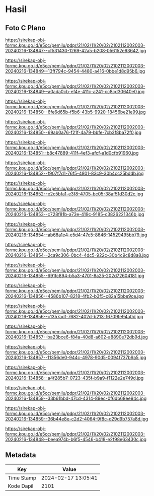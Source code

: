 # Hasil

## Foto C Plano

https://sirekap-obj-formc.kpu.go.id/e5cc/pemilu/pdpr/21/02/11/20/02/2102112002003-20240216-134847--cf531430-1269-42a5-b208-056152e93642.jpg

https://sirekap-obj-formc.kpu.go.id/e5cc/pemilu/pdpr/21/02/11/20/02/2102112002003-20240216-134849--13ff794c-9454-4480-a416-0bbe1d8d95b6.jpg

https://sirekap-obj-formc.kpu.go.id/e5cc/pemilu/pdpr/21/02/11/20/02/2102112002003-20240216-134849--a0ada0cb-ef4e-411c-a241-cc8cd30640e0.jpg

https://sirekap-obj-formc.kpu.go.id/e5cc/pemilu/pdpr/21/02/11/20/02/2102112002003-20240216-134850--6fe6d65b-f5b6-43b5-9920-18456be21e99.jpg

https://sirekap-obj-formc.kpu.go.id/e5cc/pemilu/pdpr/21/02/11/20/02/2102112002003-20240216-134850--69ab0a76-f21f-4a79-bbfe-7cb3f8ba72f0.jpg

https://sirekap-obj-formc.kpu.go.id/e5cc/pemilu/pdpr/21/02/11/20/02/2102112002003-20240216-134851--b8c47889-411f-4ef3-afcf-a1d0cfb91960.jpg

https://sirekap-obj-formc.kpu.go.id/e5cc/pemilu/pdpr/21/02/11/20/02/2102112002003-20240216-134852--f907f7d1-76f5-4801-83c9-30b4cc25bddb.jpg

https://sirekap-obj-formc.kpu.go.id/e5cc/pemilu/pdpr/21/02/11/20/02/2102112002003-20240216-134852--e2c5bfa1-e3f8-4705-bc05-38af51d30d2c.jpg

https://sirekap-obj-formc.kpu.go.id/e5cc/pemilu/pdpr/21/02/11/20/02/2102112002003-20240216-134853--c728f81b-a73e-419c-9185-c3826221346b.jpg

https://sirekap-obj-formc.kpu.go.id/e5cc/pemilu/pdpr/21/02/11/20/02/2102112002003-20240216-134854--ab68a1e4-e5d4-47c5-8646-14529495bb79.jpg

https://sirekap-obj-formc.kpu.go.id/e5cc/pemilu/pdpr/21/02/11/20/02/2102112002003-20240216-134854--2ca9c306-0bc4-4dc5-922c-30b4c9c8d8a8.jpg

https://sirekap-obj-formc.kpu.go.id/e5cc/pemilu/pdpr/21/02/11/20/02/2102112002003-20240216-134855--691fc894-b5a3-4701-8a25-202d72604181.jpg

https://sirekap-obj-formc.kpu.go.id/e5cc/pemilu/pdpr/21/02/11/20/02/2102112002003-20240216-134856--4586b107-8218-4fb2-b3f5-c82a15bbe9ce.jpg

https://sirekap-obj-formc.kpu.go.id/e5cc/pemilu/pdpr/21/02/11/20/02/2102112002003-20240216-134856--c1357adf-7682-402d-b213-f6709fe94a0d.jpg

https://sirekap-obj-formc.kpu.go.id/e5cc/pemilu/pdpr/21/02/11/20/02/2102112002003-20240216-134857--ba23bce6-f84a-40d8-a602-a8890e72db9d.jpg

https://sirekap-obj-formc.kpu.go.id/e5cc/pemilu/pdpr/21/02/11/20/02/2102112002003-20240216-134857--11356de0-944c-4978-90d5-0094f737b9a5.jpg

https://sirekap-obj-formc.kpu.go.id/e5cc/pemilu/pdpr/21/02/11/20/02/2102112002003-20240216-134858--a4f285b7-0723-435f-b9a9-f1122e2e749d.jpg

https://sirekap-obj-formc.kpu.go.id/e5cc/pemilu/pdpr/21/02/11/20/02/2102112002003-20240216-134859--33b61bbd-47cd-4314-89ec-0f6db68ee94c.jpg

https://sirekap-obj-formc.kpu.go.id/e5cc/pemilu/pdpr/21/02/11/20/02/2102112002003-20240216-134859--36b44e8e-c2d2-4064-9f8c-d29d9b757a8d.jpg

https://sirekap-obj-formc.kpu.go.id/e5cc/pemilu/pdpr/21/02/11/20/02/2102112002003-20240216-134848--beea974b-b6f5-4546-b418-e2f98e63430c.jpg


## Metadata

| Key        | Value               |
| ---------- | ------------------- |
| Time Stamp | 2024-02-17 13:05:41 |
| Kode Dapil | 2101                |



